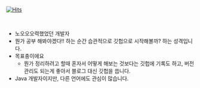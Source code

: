<br>

[![Hits](https://hits.seeyoufarm.com/api/count/incr/badge.svg?url=https%3A%2F%2Fgithub.com%2Fsoongujung&count_bg=%2379C83D&title_bg=%23555555&icon=&icon_color=%23E7E7E7&title=hits&edge_flat=false)](https://hits.seeyoufarm.com)

<br>

- 노오오오력했었던 개발자 <br>
- 뭔가 공부 해봐야겠다!! 하는 순간 습관적으로 깃헙으로 시작해볼까? 하는 성격입니다.<br>
- 목표충이에요<br>
  - 뭔가 정리하려고 할때 혼자서 어떻게 해보는 것보다는 깃헙에 기록도 하고, 버전관리도 되는게 좋아서 블로그 대신 깃헙을 씁니다.<br>
- Java 개발자이지만, 다른 언어에도 관심이 많습니다.<br>

<br>

